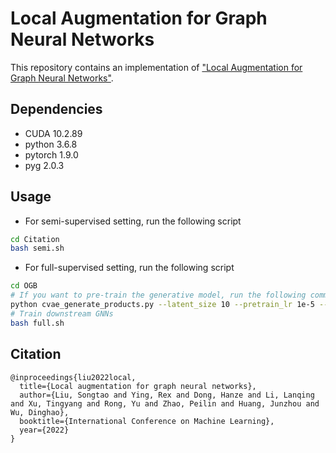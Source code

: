 # Local Augmentation for Graph Neural Networks

This repository contains an implementation of ["Local Augmentation for Graph Neural Networks"](https://arxiv.org/abs/2109.03856).

## Dependencies
- CUDA 10.2.89
- python 3.6.8
- pytorch 1.9.0
- pyg 2.0.3

## Usage
- For semi-supervised setting, run the following script
```sh
cd Citation
bash semi.sh
```

- For full-supervised setting, run the following script
```sh
cd OGB
# If you want to pre-train the generative model, run the following command:
python cvae_generate_products.py --latent_size 10 --pretrain_lr 1e-5 --total_iterations 10000 --batch_size 8192
# Train downstream GNNs
bash full.sh
```

## Citation
```
@inproceedings{liu2022local,
  title={Local augmentation for graph neural networks},
  author={Liu, Songtao and Ying, Rex and Dong, Hanze and Li, Lanqing and Xu, Tingyang and Rong, Yu and Zhao, Peilin and Huang, Junzhou and Wu, Dinghao},
  booktitle={International Conference on Machine Learning},
  year={2022}
}
```
